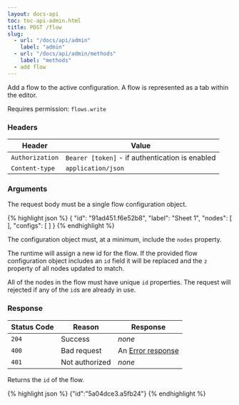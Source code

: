 ```yaml
---
layout: docs-api
toc: toc-api-admin.html
title: POST /flow
slug:
  - url: "/docs/api/admin"
    label: "admin"
  - url: "/docs/api/admin/methods"
    label: "methods"
  - add flow
---
```


Add a flow to the active configuration. A flow is represented as a tab within the
editor.

Requires permission: <code>flows.write</code>

### Headers

Header                     | Value
---------------------------|----------
`Authorization`            | `Bearer [token]` - if authentication is enabled
`Content-type`             | `application/json`

### Arguments

The request body must be a single flow configuration object.

{% highlight json %}
{
  "id": "91ad451.f6e52b8",
  "label": "Sheet 1",
  "nodes": [ ],
  "configs": [ ]
}
{% endhighlight %}

The configuration object must, at a minimum, include the `nodes` property.

The runtime will assign a new id for the flow. If the provided flow configuration
object includes an `id` field it will be replaced and the `z` property of all
nodes updated to match.

All of the nodes in the flow must have unique `id` properties. The request will
rejected if any of the `id`s are already in use.

### Response

Status Code | Reason         | Response
------------|----------------|--------------
`204`       | Success        | _none_
`400`       | Bad request    | An [Error response](/docs/api/admin/errors)
`401`       | Not authorized | _none_

Returns the `id` of the flow.

{% highlight json %}
{"id":"5a04dce3.a5fb24"}
{% endhighlight %}
